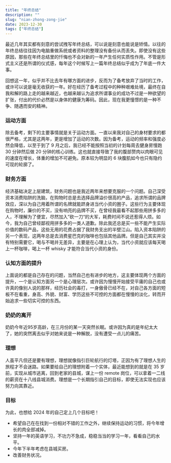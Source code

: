 ```yaml
---
title: "年终总结"
description: ""
slug: "nian-zhong-zong-jie"
date: 2023-12-30
tags: ["年终总结"]
---
```


最近几年其实都有刻意的尝试拽写年终总结，可以说是刻意也能说是矫情。以往的年终总结往往因为电脑重做系统或者资料的整理没有备份从而丢失。即使没有这些原因，那些在年终总结里的忏悔也不会对新的一年产生任何实质性作用。不管是形式主义还是所谓的仪式感，每年这个时候写上一篇年终总结似乎成为了年底一件大事。

回想这一年，似乎并不比去年有哪方面的进步，反而为了备考放弃了当时的工作，或许可以说是毫无收获的一年。好在经历了备考过程中的种种艰难处境，最终在自我和解的路上走的越来越近，也越来越认为追求所谓事业的成功不过是一种欲望的扩张，付出的代价必然是以身体的健康为筹码。因此，现在我更憧憬的是一种不争、随遇而安的精神。

### 运动方面

除去备考，剩下的主要事情就是关于运动方面。一直以来我对自己的身材要求的都很严格，尤其是这两年，更是增加了运动的次数。因为备考，运动的频率和强度必然会降低，以至于到了 9 月之后，我已经不能按照当初的计划每周去健身房慢跑 30 分钟然后做 20 分钟的核心训练。这也就直接导致了我的腹部赘肉以肉眼可见的速度在增长，体重的增加不可避免。原本较为明显的 6 块腹肌如今也只有隐约可现的轮廓了。

### 财务方面

经济基础决定上层建筑，财务问题也是我近两年来想要克服的一个问题。自己深受资本消费陷阱的洗脑，在购物时总是去选择品牌溢价很高的产品，追求所谓的品牌效应，深以为自己用着所谓的名牌就能跻身进当代小资的圈子。这些行为主要体现在购物时，廉价的不买，没有响亮的品牌不买，在曾经我最看不起那些用拼多多的人，不理解为了便宜，尽然加入”砍一刀“的大军，耗费时间不说还惹得人烦。如今，我为自己曾经鄙视用拼多多的一类人道歉。除此我还总是买一些不能产生实际价值的数码产品，这些无用的花费占据了我财务支出的半壁江山。陷入资本陷阱的另一个表现，这两年总是去消费星巴克的咖啡也包括其他品牌。但是自己其实并没有特别需要它，喝与不喝并无差异，主要是在心理上认为，当代小资就应该每天喝上一杯咖啡，喝上一杯 whisky 才能符合当代小资的身份。

### 认知方面的提升

上面说的都是自己存在的问题，当然自己也有进步的地方，这主要体现两个方面的提升，一个是认知方面另一个是心理层次。或许因为慢慢开始接受平庸的自己也或许真的像别人说的那样，经历社会的毒打，一身傲骨已经不在，对自己各方面的短板不在看重，身高、外貌、财富、学历这些不可控的方面都在慢慢的淡化，转而开始追求一些切实可控的东西。

### 奶奶的离开

奶奶今年近95岁高龄，在三月份的某一天突然长眠。或许因为真的是年纪太大了，她的突然离去似乎对她来说是一种解脱，没有遭受一点儿的痛苦。

### 理想

人虽平凡但还是要有理想，理想就像指引巨轮航行的灯塔，正因为有了理想人生的旅程才不会迷路。如果要给自己的理想附着一个实体，最近能想到的就是在 35 岁前，实现从城市逃离，回到老家的县城，谋上一份 remote 岗位，可以拿着一二线的薪资在十八线县城消费。理想是一个长期指引自己的目标，即使无法实现也应该努力向其靠近。

### 目标

为此，也想给 2024 年的自己定上几个目标吧！

- 希望自己在在找到一份相对不错的工作之外，继续保持运动的习惯，将今年增长的肉全部减掉。
- 坚持一年的英语学习，不功力不急成，稳稳当当的学习一年，看看自己的水平。
- 今年下半年考虑在县城买房。
- 改善财务状况。